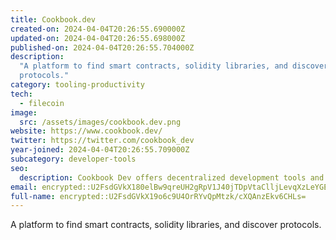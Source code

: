 ```yaml
---
title: Cookbook.dev
created-on: 2024-04-04T20:26:55.690000Z
updated-on: 2024-04-04T20:26:55.698000Z
published-on: 2024-04-04T20:26:55.704000Z
description:
  "A platform to find smart contracts, solidity libraries, and discover
  protocols."
category: tooling-productivity
tech:
  - filecoin
image:
  src: /assets/images/cookbook.dev.png
website: https://www.cookbook.dev/
twitter: https://twitter.com/cookbook_dev
year-joined: 2024-04-04T20:26:55.709000Z
subcategory: developer-tools
seo:
  description: Cookbook Dev offers decentralized development tools and resources.
email: encrypted::U2FsdGVkX180elBw9qreUH2gRpV1J40jTDpVtaClljLevqXzLeYGE+RMrUJ4PlCe
full-name: encrypted::U2FsdGVkX19o6c9U4OrRYvQpMtzk/cXQAnzEkv6CHLs=
---
```


A platform to find smart contracts, solidity libraries, and discover protocols.
